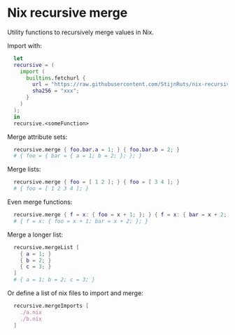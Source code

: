 # Nix recursive merge

Utility functions to recursively merge values in Nix.

Import with:

```nix
  let
  recursive = (
    import (
      builtins.fetchurl {
        url = "https://raw.githubusercontent.com/StijnRuts/nix-recursive-merge/xxx/recursive.nix";
        sha256 = "xxx";
      }
    )
  );
  in
  recursive.<someFunction>
```

Merge attribute sets:

```nix
  recursive.merge { foo.bar.a = 1; } { foo.bar.b = 2; }
  # { foo = { bar = { a = 1; b = 2; }; }; }
```

Merge lists:

```nix
  recursive.merge { foo = [ 1 2 ]; } { foo = [ 3 4 ]; }
  # { foo = [ 1 2 3 4 ]; }
```

Even merge functions:

```nix
  recursive.merge { f = x: { foo = x + 1; }; } { f = x: { bar = x + 2; }; }
  # { f = x: { foo = x + 1; bar = x + 2; }; }
```

Merge a longer list:

```nix
  recursive.mergeList [
    { a = 1; }
    { b = 2; }
    { c = 3; }
  ]
  # { a = 1; b = 2; c = 3; }
```

Or define a list of nix files to import and merge:

```nix
  recursive.mergeImports [
    ./a.nix
    ./b.nix
  ]
```

